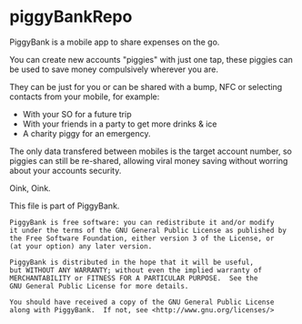 piggyBankRepo
=============

PiggyBank is a mobile app to share expenses on the go.

You can create new accounts "piggies" with just one tap, these piggies can be used to save money compulsively 
wherever you are.

They can be just for you or can be shared with a bump, NFC or selecting contacts from your mobile, for example:
 - With your SO for a future trip
 - With your friends in a party to get more drinks & ice
 - A charity piggy for an emergency.

The only data transfered between mobiles is the target account number, so piggies can still be re-shared,
allowing viral money saving without worring about your accounts security.

Oink, Oink.

This file is part of PiggyBank.

    PiggyBank is free software: you can redistribute it and/or modify
    it under the terms of the GNU General Public License as published by
    the Free Software Foundation, either version 3 of the License, or
    (at your option) any later version.

    PiggyBank is distributed in the hope that it will be useful,
    but WITHOUT ANY WARRANTY; without even the implied warranty of
    MERCHANTABILITY or FITNESS FOR A PARTICULAR PURPOSE.  See the
    GNU General Public License for more details.

    You should have received a copy of the GNU General Public License
    along with PiggyBank.  If not, see <http://www.gnu.org/licenses/>

